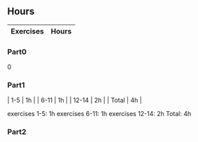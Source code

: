 ## Hours

| Exercises | Hours |
| :----:|:----:|

### Part0

0

### Part1

| 1-5 | 1h |
| 6-11 | 1h |
| 12-14 | 2h |
| Total | 4h |

exercises 1-5: 1h
exercises 6-11: 1h
exercises 12-14: 2h
Total: 4h

### Part2